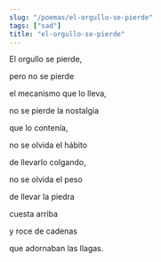 ```yaml
---
slug: "/poemas/el-orgullo-se-pierde"
tags: ["sad"]
title: "el-orgullo-se-pierde"
---
```

El orgullo se pierde,

pero no se pierde

el mecanismo que lo lleva,

no se pierde la nostalgia

que lo contenía,

no se olvida el hábito

de llevarlo colgando,

no se olvida el peso

de llevar la piedra

cuesta arriba

y roce de cadenas

que adornaban las llagas.